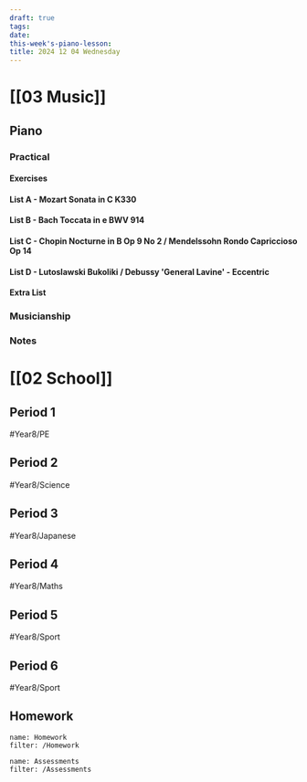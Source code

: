 ```yaml
---
draft: true
tags:
date: 
this-week's-piano-lesson:
title: 2024 12 04 Wednesday
---
```

# [[03 Music]]
## Piano
### Practical
#### Exercises

#### List A - Mozart Sonata in C K330

#### List B - Bach Toccata in e BWV 914

#### List C - Chopin Nocturne in B Op 9 No 2 / Mendelssohn Rondo Capriccioso Op 14

#### List D - Lutoslawski Bukoliki / Debussy 'General Lavine' - Eccentric
#### Extra List

### Musicianship

### Notes 


# [[02 School]]
## Period 1
#Year8/PE 
## Period 2
#Year8/Science 
## Period 3
#Year8/Japanese 
## Period 4
#Year8/Maths 
## Period 5
#Year8/Sport 
## Period 6
#Year8/Sport 
## Homework
```todoist
name: Homework
filter: /Homework
``` 

```todoist
name: Assessments
filter: /Assessments
```